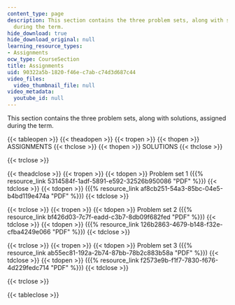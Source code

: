 ```yaml
---
content_type: page
description: This section contains the three problem sets, along with solutions, assigned
  during the term.
hide_download: true
hide_download_original: null
learning_resource_types:
- Assignments
ocw_type: CourseSection
title: Assignments
uid: 90322a5b-1820-f46e-c7ab-c74d3d687c44
video_files:
  video_thumbnail_file: null
video_metadata:
  youtube_id: null
---
```


This section contains the three problem sets, along with solutions, assigned during the term.

{{< tableopen >}}
{{< theadopen >}}
{{< tropen >}}
{{< thopen >}}
ASSIGNMENTS
{{< thclose >}}
{{< thopen >}}
SOLUTIONS
{{< thclose >}}

{{< trclose >}}

{{< theadclose >}}
{{< tropen >}}
{{< tdopen >}}
Problem set 1 ({{% resource_link 5314584f-1adf-5891-e592-32526b950086 "PDF" %}})
{{< tdclose >}}
{{< tdopen >}}
({{% resource_link af8cb251-54a3-85bc-04e5-b4bd119e474a "PDF" %}})
{{< tdclose >}}

{{< trclose >}}
{{< tropen >}}
{{< tdopen >}}
Problem set 2 ({{% resource_link bf426d03-7c7f-eadd-c3b7-8db09f682fed "PDF" %}})
{{< tdclose >}}
{{< tdopen >}}
({{% resource_link 126b2863-4679-b148-f32e-cfba4249e066 "PDF" %}})
{{< tdclose >}}

{{< trclose >}}
{{< tropen >}}
{{< tdopen >}}
Problem set 3 ({{% resource_link ab55ec81-192a-2b74-87bb-78b2c883b58a "PDF" %}})
{{< tdclose >}}
{{< tdopen >}}
({{% resource_link f2573e9b-f1f7-7830-f676-4d229fedc714 "PDF" %}})
{{< tdclose >}}

{{< trclose >}}

{{< tableclose >}}